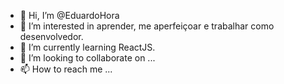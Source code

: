 - 👋 Hi, I’m @EduardoHora
- 👀 I’m interested in  aprender, me aperfeiçoar e trabalhar como desenvolvedor.
- 🌱 I’m currently learning  ReactJS.
- 💞️ I’m looking to collaborate on ...
- 📫 How to reach me ...

<!---
EduardoHora/EduardoHora is a ✨ special ✨ repository because its `README.md` (this file) appears on your GitHub profile.
You can click the Preview link to take a look at your changes.
--->
